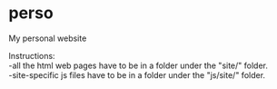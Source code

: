 # perso
My personal website

Instructions:  
-all the html web pages have to be in a folder under the "site/" folder.  
-site-specific js files have to be in a folder under the "js/site/" folder.